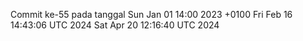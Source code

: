 Commit ke-55 pada tanggal Sun Jan 01 14:00 2023 +0100
Fri Feb 16 14:43:06 UTC 2024
Sat Apr 20 12:16:40 UTC 2024
